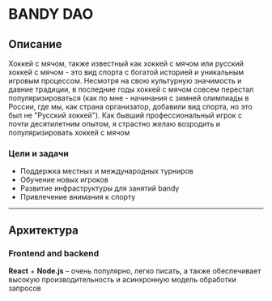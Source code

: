 # BANDY DAO

## Описание
Хоккей с мячом, также известный как хоккей с мячом или русский хоккей с мячом - это вид спорта с богатой историей и уникальным игровым процессом. Несмотря на свою культурную значимость и давние традиции, в последние годы хоккей с мячом совсем перестал популяризироваться (как по мне - начинания с зимней олимпиады в России, где мы, как страна организатор, добавили вид спорта, но это был не "Русский хоккей"). Как бывший профессиональный игрок с почти десятилетним опытом, я страстно желаю возродить и популяризировать хоккей с мячом

### Цели и задачи
- Поддержка местных и международных турниров
- Обучение новых игроков
- Развитие инфраструктуры для занятий bandy
- Привлечение внимания к спорту

---

## Архитектура

### Frontend and backend

**React** + **Node.js** – очень популярно, легко писать, а также обеспечивает высокую производительность и асинхронную модель обработки запросов
